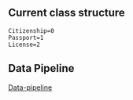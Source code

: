 ## Current class structure
    Citizenship=0
    Passport=1
    License=2

## Data Pipeline
[Data-pipeline](/Pipeline.md)


